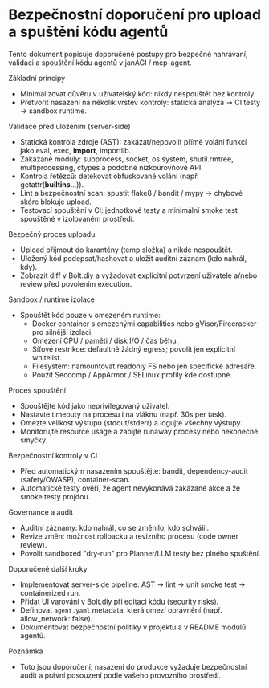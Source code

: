# Bezpečnostní doporučení pro upload a spuštění kódu agentů

Tento dokument popisuje doporučené postupy pro bezpečné nahrávání, validaci a spouštění kódu agentů v janAGI / mcp-agent.

Základní principy
- Minimalizovat důvěru v uživatelský kód: nikdy nespouštět bez kontroly.
- Přetvořit nasazení na několik vrstev kontroly: statická analýza → CI testy → sandbox runtime.

Validace před uložením (server-side)
- Statická kontrola zdroje (AST): zakázat/nepovolit přímé volání funkcí jako eval, exec, __import__, importlib.
- Zakázané moduly: subprocess, socket, os.system, shutil.rmtree, multiprocessing, ctypes a podobné nízkoúrovňové API.
- Kontrola řetězců: detekovat obfuskované volání (např. getattr(__builtins__...)).
- Lint a bezpečnostní scan: spustit flake8 / bandit / mypy → chybové skóre blokuje upload.
- Testovací spouštění v CI: jednotkové testy a minimální smoke test spouštěné v izolovaném prostředí.

Bezpečný proces uploadu
- Upload přijmout do karantény (temp složka) a nikde nespouštět.
- Uložený kód podepsat/hashovat a uložit auditní záznam (kdo nahrál, kdy).
- Zobrazit diff v Bolt.diy a vyžadovat explicitní potvrzení uživatele a/nebo review před povolením execution.

Sandbox / runtime izolace
- Spouštět kód pouze v omezeném runtime:
  - Docker container s omezenými capabilities nebo gVisor/Firecracker pro silnější izolaci.
  - Omezení CPU / paměti / disk I/O / čas běhu.
  - Síťové restrikce: defaultně žádný egress; povolit jen explicitní whitelist.
  - Filesystem: namountovat readonly FS nebo jen specifické adresáře.
  - Použít Seccomp / AppArmor / SELinux profily kde dostupné.

Proces spouštění
- Spouštějte kód jako neprivilegovaný uživatel.
- Nastavte timeouty na procesu i na vláknu (např. 30s per task).
- Omezte velikost výstupu (stdout/stderr) a logujte všechny výstupy.
- Monitorujte resource usage a zabijte runaway procesy nebo nekonečné smyčky.

Bezpečnostní kontroly v CI
- Před automatickým nasazením spouštějte: bandit, dependency-audit (safety/OWASP), container-scan.
- Automatické testy ověří, že agent nevykonává zakázané akce a že smoke testy projdou.

Governance a audit
- Auditní záznamy: kdo nahrál, co se změnilo, kdo schválil.
- Revize změn: možnost rollbacku a revizního procesu (code owner review).
- Povolit sandboxed "dry-run" pro Planner/LLM testy bez plného spuštění.

Doporučené další kroky
- Implementovat server-side pipeline: AST -> lint -> unit smoke test -> containerized run.
- Přidat UI varování v Bolt.diy při editaci kódu (security risks).
- Definovat `agent.yaml` metadata, která omezí oprávnění (např. allow_network: false).
- Dokumentovat bezpečnostní politiky v projektu a v README modulů agentů.

Poznámka
- Toto jsou doporučení; nasazení do produkce vyžaduje bezpečnostní audit a právní posouzení podle vašeho provozního prostředí.